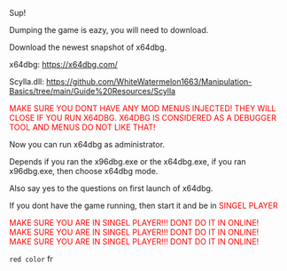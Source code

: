 Sup!

Dumping the game is eazy, you will need to download.

Download the newest snapshot of x64dbg.

x64dbg: https://x64dbg.com/

Scylla.dll: https://github.com/WhiteWatermelon1663/Manipulation-Basics/tree/main/Guide%20Resources/Scylla

<span style="color:red;">MAKE SURE YOU DONT HAVE ANY MOD MENUS INJECTED! THEY WILL CLOSE IF YOU RUN X64DBG.</span>
<span style="color:red;">X64DBG IS CONSIDERED AS A DEBUGGER TOOL AND MENUS DO NOT LIKE THAT!</span>

Now you can run x64dbg as administrator.

Depends if you ran the x96dbg.exe or the x64dbg.exe,
if you ran x96dbg.exe, then choose x64dbg mode.

Also say yes to the questions on first launch of x64dbg.

If you dont have the game running, then start it and be in <span style="color:red;">SINGEL PLAYER</span>

<span style="color:red;">MAKE SURE YOU ARE IN SINGEL PLAYER!!! DONT DO IT IN ONLINE!</span> <br>
<span style="color:red;">MAKE SURE YOU ARE IN SINGEL PLAYER!!! DONT DO IT IN ONLINE!</span> <br>
<span style="color:red;">MAKE SURE YOU ARE IN SINGEL PLAYER!!! DONT DO IT IN ONLINE!</span> <br>

`red color` fr
